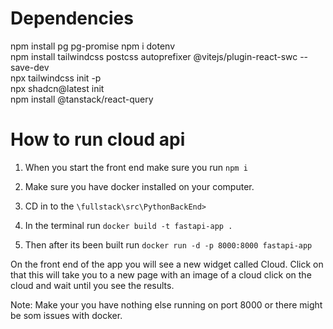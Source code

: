 # Dependencies
npm install pg pg-promise
npm i dotenv  
npm install tailwindcss postcss autoprefixer @vitejs/plugin-react-swc --save-dev  
npx tailwindcss init -p  
npx shadcn@latest init  
npm install @tanstack/react-query

# How to run cloud api 

1. When you start the front end make sure you run `npm i`
    
2. Make sure you have docker installed on your computer.

3. CD in to the `\fullstack\src\PythonBackEnd>`

4. In the terminal run  `docker build -t fastapi-app .` 
    
5. Then after its been built run `docker run -d -p 8000:8000 fastapi-app`

On the front end of the app you will see a new widget called Cloud.
Click on that this will take you to a new  page with an image of a cloud click on the cloud and wait until you see the results. 

Note: Make your you have nothing else running on port 8000 or there might be som issues with docker. 
